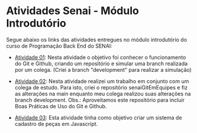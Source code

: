 # Atividades Senai - Módulo Introdutório

Segue abaixo os links das atividades entregues no módulo introdutório do curso de Programação Back End do SENAI:

* [Atividade 01](https://github.com/jessicagrimaldi/senaiBackEnd/tree/development): Nesta atividade o objetivo foi conhecer o funcionamento do Git e Github, criando um repositório e simular uma branch realizada por um colega. (Criei a branch "development" para realizar a simulação)

* [Atividade 02](https://github.com/jessicagrimaldi/senaiGitEmEquipes): Nesta atividade realizei um trabalho em conjunto com um colega de estudo. Para isto, criei o repositório senaiGitEmEquipes e fiz as alterações na main enquanto meu colega realizou suas alterações na branch development. Obs.: Aproveitamos este repositório para incluir Boas Práticas de Uso do Git e Github.

* [Atividade    03](https://github.com/jessicagrimaldi/senaiLogicaProgER): Esta atividade tinha como objetivo criar um sistema de cadastro de peças em Javascript.